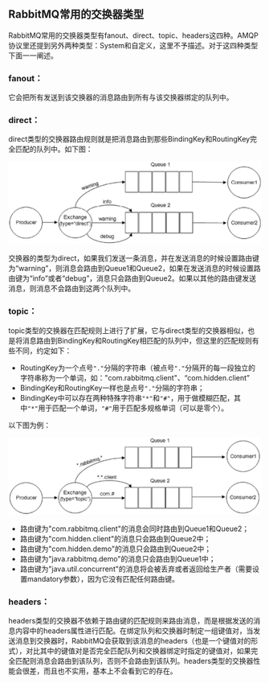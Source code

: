 ## RabbitMQ常用的交换器类型

RabbitMQ常用的交换器类型有fanout、direct、topic、headers这四种。AMQP协议里还提到另外两种类型：System和自定义，这里不予描述。对于这四种类型下面一一阐述。

### fanout：

它会把所有发送到该交换器的消息路由到所有与该交换器绑定的队列中。

### direct：

direct类型的交换器路由规则就是把消息路由到那些BindingKey和RoutingKey完全匹配的队列中。如下图：

![](./image/NeatReader-1609829465565.png)

交换器的类型为direct，如果我们发送一条消息，并在发送消息的时候设置路由键为“warning”，则消息会路由到Queue1和Queue2，如果在发送消息的时候设置路由键为“info”或者“debug”，消息只会路由到Queue2。如果以其他的路由键发送消息，则消息不会路由到这两个队列中。

### topic：

topic类型的交换器在匹配规则上进行了扩展，它与direct类型的交换器相似，也是将消息路由到BindingKey和RoutingKey相匹配的队列中，但这里的匹配规则有些不同，约定如下：

- RoutingKey为一个点号`"."`分隔的字符串（被点号`"."`分隔开的每一段独立的字符串称为一个单词，如："com.rabbitmq.client"、“com.hidden.client”
- BindingKey和RoutingKey一样也是点号`"."`分隔的字符串；
- BindingKey中可以存在两种特殊字符串`"*"`和`"#"`，用于做模糊匹配，其中`"*"`用于匹配一个单词，`"#"`用于匹配多规格单词（可以是零个）。

以下图为例：

![](./image/NeatReader-1609830205862.png)

- 路由键为"com.rabbitmq.client"的消息会同时路由到Queue1和Queue2；
- 路由键为"com.hidden.client"的消息只会路由到Queue2中；
- 路由键为"com.hidden.demo"的消息只会路由到Queue2中；
- 路由键为"java.rabbitmq.demo"的消息只会路由到Queue1中；
- 路由键为"java.util.concurrent"的消息将会被丢弃或者返回给生产者（需要设置mandatory参数），因为它没有匹配任何路由键。

### headers：

headers类型的交换器不依赖于路由键的匹配规则来路由消息，而是根据发送的消息内容中的headers属性进行匹配。在绑定队列和交换器时制定一组键值对，当发送消息到交换器时，RabbitMQ会获取到该消息的headers（也是一个键值对的形式），对比其中的键值对是否完全匹配队列和交换器绑定时指定的键值对，如果完全匹配则消息会路由到该队列，否则不会路由到该队列。headers类型的交换器性能会很差，而且也不实用，基本上不会看到它的存在。